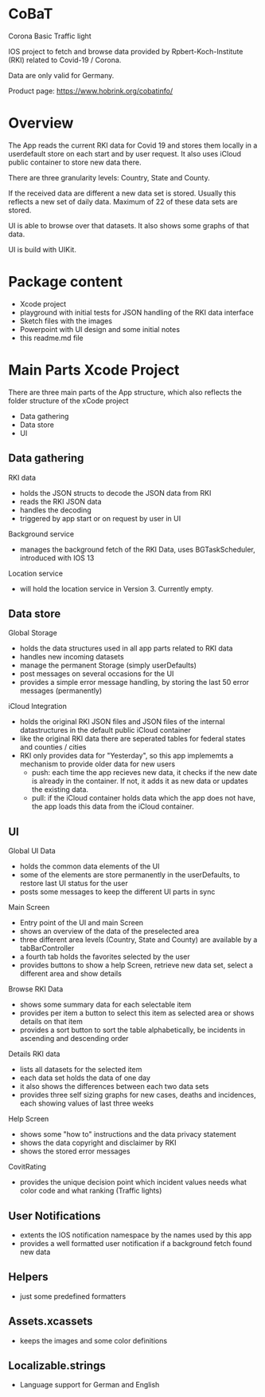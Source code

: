 # CoBaT
Corona Basic Traffic light

IOS project to fetch and browse data provided by Rpbert-Koch-Institute (RKI) related to Covid-19 / Corona. 

Data are only valid for Germany.

Product page: https://www.hobrink.org/cobatinfo/

# Overview
The App reads the current RKI data for Covid 19 and stores them locally in a userdefault store on each start and by user request. It also uses iCloud public container to store new data there.

There are three granularity levels: Country, State and County.

If the received data are different a new data set is stored. Usually this reflects a new set of daily data. Maximum of 22 of these data sets are stored.

UI is able to browse over that datasets. It also shows some graphs of that data.

UI is build with UIKit.

# Package content

  - Xcode project
  - playground with initial tests for JSON handling of the RKI data interface
  - Sketch files with the images
  - Powerpoint with UI design and some initial notes
  - this readme.md file


# Main Parts Xcode Project

There are three main parts of the App structure, which also reflects the folder structure of the xCode project
+ Data gathering
+ Data store
+ UI



## Data gathering
RKI data
 - holds the JSON structs to decode the JSON data from RKI
 - reads the RKI JSON data
 - handles the decoding
 - triggered by app start or on request by user in UI
 
Background service
 - manages the background fetch of the RKI Data, uses BGTaskScheduler, introduced with IOS 13

Location service
 - will hold the location service in Version 3. Currently empty.

## Data store
Global Storage
 - holds the data structures used in all app parts related to RKI data
 - handles new incoming datasets
 - manage the permanent Storage (simply userDefaults)
 - post messages on several occasions for the UI
 - provides a simple error message handling, by storing the last 50 error messages (permanently)

iCloud Integration
 - holds the original RKI JSON files and JSON files of the internal datastructures in the default public iCloud container
 - like the original RKI data there are seperated tables for federal states and counties / cities
 - RKI only provides data for "Yesterday", so this app implememts a mechanism to provide older data for new users 
     - push: each time the app recieves new data, it checks if the new date is already in the container. If not, it adds it as new data or updates the existing data.
     - pull: if the iCloud container holds data which the app does not have, the app loads this data from the iCloud container.
  
## UI
Global UI Data
  - holds the common data elements of the UI
  - some of the elements are store permanently in the userDefaults, to restore last UI status for the user
  - posts some messages to keep the different UI parts in sync

Main Screen
 - Entry point of the UI and main Screen
 - shows an overview of the data of the preselected area
 - three different area levels (Country, State and County) are available by a tabBarController
 - a fourth tab holds the favorites selected by the user
 - provides buttons to show a help Screen, retrieve new data set, select a different area and show details

Browse RKI Data
 - shows some summary data for each selectable item
 - provides per item a button to select this item as selected area or shows details on that item
 - provides a sort button to sort the table alphabetically, be incidents in ascending and descending order

Details RKI data
 - lists all datasets for the selected item
 - each data set holds the data of one day
 - it also shows the differences between each two data sets
 - provides three self sizing graphs for new cases, deaths and incidences, each showing values of last three weeks

Help Screen
 - shows some "how to" instructions and the data privacy statement
 - shows the data copyright and disclaimer by RKI
 - shows the stored error messages

 CovitRating
  - provides the unique decision point which incident values needs what color code and what ranking (Traffic lights)

## User Notifications
 - extents the IOS notification namespace by the names used by this app
 - provides a well formatted user notification if a background fetch found new data

## Helpers
  - just some predefined formatters

## Assets.xcassets
  - keeps the images and some color definitions


## Localizable.strings
  - Language support for German and English
